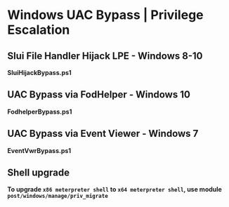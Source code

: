 # Windows UAC Bypass | Privilege Escalation

## Slui File Handler Hijack LPE - Windows 8-10
**SluiHijackBypass.ps1**


## UAC Bypass via FodHelper - Windows 10
**FodhelperBypass.ps1**


## UAC Bypass via Event Viewer - Windows 7
**EventVwrBypass.ps1**


## Shell upgrade
**To upgrade ```x86 meterpreter shell``` to ```x64 meterpreter shell```, use module ```post/windows/manage/priv_migrate```**
